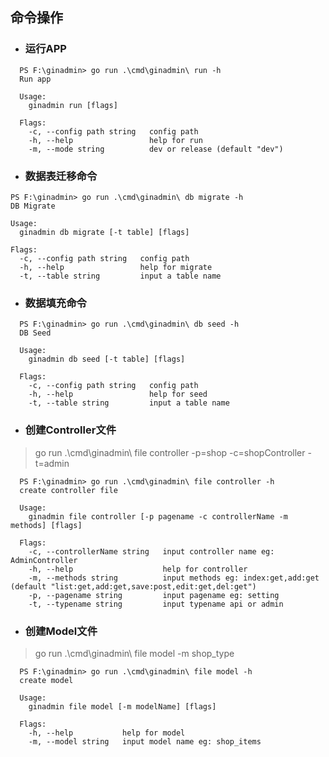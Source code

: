 
## 命令操作

* ### 运行APP

```shell
  PS F:\ginadmin> go run .\cmd\ginadmin\ run -h
  Run app

  Usage:
    ginadmin run [flags]

  Flags:
    -c, --config path string   config path
    -h, --help                 help for run
    -m, --mode string          dev or release (default "dev")
```
* ### 数据表迁移命令

```shell
PS F:\ginadmin> go run .\cmd\ginadmin\ db migrate -h
DB Migrate

Usage:
  ginadmin db migrate [-t table] [flags]

Flags:
  -c, --config path string   config path
  -h, --help                 help for migrate
  -t, --table string         input a table name
```

* ### 数据填充命令

```shell
  PS F:\ginadmin> go run .\cmd\ginadmin\ db seed -h   
  DB Seed

  Usage:
    ginadmin db seed [-t table] [flags]

  Flags:
    -c, --config path string   config path
    -h, --help                 help for seed
    -t, --table string         input a table name
```

* ### <a name="controller">创建Controller文件</a>
> go run .\cmd\ginadmin\ file controller -p=shop -c=shopController -t=admin
```shell
  PS F:\ginadmin> go run .\cmd\ginadmin\ file controller -h
  create controller file

  Usage:
    ginadmin file controller [-p pagename -c controllerName -m methods] [flags]

  Flags:
    -c, --controllerName string   input controller name eg: AdminController
    -h, --help                    help for controller
    -m, --methods string          input methods eg: index:get,add:get (default "list:get,add:get,save:post,edit:get,del:get")
    -p, --pagename string         input pagename eg: setting
    -t, --typename string         input typename api or admin
```

* ### 创建Model文件
> go run .\cmd\ginadmin\ file model -m shop_type
```shell
  PS F:\ginadmin> go run .\cmd\ginadmin\ file model -h
  create model

  Usage:
    ginadmin file model [-m modelName] [flags]

  Flags:
    -h, --help           help for model
    -m, --model string   input model name eg: shop_items 
```